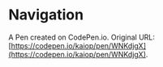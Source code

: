# Navigation

A Pen created on CodePen.io. Original URL: [https://codepen.io/kaiop/pen/WNKdjgX](https://codepen.io/kaiop/pen/WNKdjgX).

